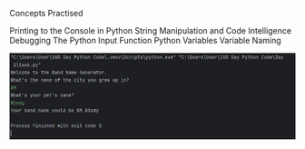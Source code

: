 Concepts Practised

Printing to the Console in Python
String Manipulation and Code Intelligence
Debugging
The Python Input Function
Python Variables
Variable Naming


![Alt Text](img.png)




